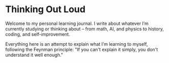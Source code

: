 # Thinking Out Loud  
Welcome to my personal learning journal. I write about whatever I’m currently studying or thinking about – from math, AI, and physics to history, coding, and self-improvement.  

Everything here is an attempt to explain what I’m learning to myself, following the Feynman principle: "If you can't explain it simply, you don't understand it well enough."  
